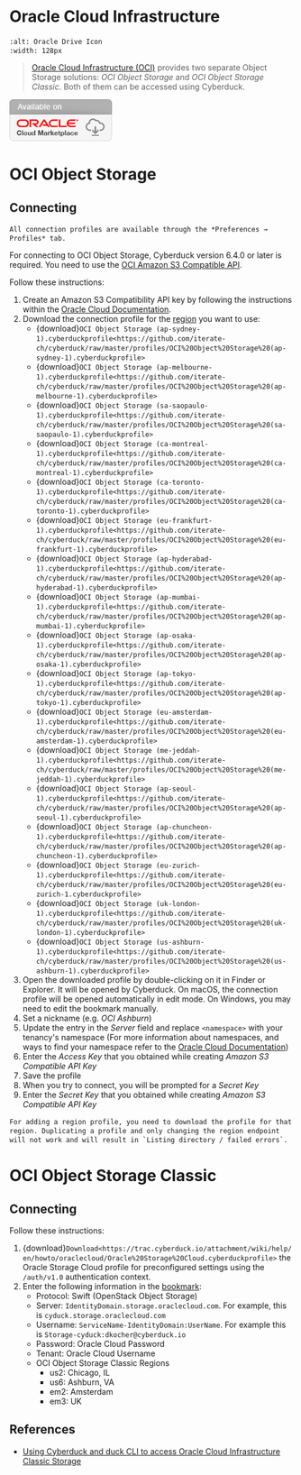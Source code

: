 Oracle Cloud Infrastructure
===

```{image} _images/OCI_Object_Storage.png
:alt: Oracle Drive Icon
:width: 128px
```

> [Oracle Cloud Infrastructure (OCI)](https://oracle.com/cloud) provides two separate Object Storage solutions: *OCI Object Storage* and *OCI Object Storage Classic*. Both of them can be accessed using Cyberduck.

![Oracle Cloud Marketplace Badge](_images/cloud-mrktplc-badge.png)

# OCI Object Storage

## Connecting

```{Note}
All connection profiles are available through the *Preferences → Profiles* tab.
```

For connecting to OCI Object Storage, Cyberduck version 6.4.0 or later is required. You need to use the [OCI Amazon S3 Compatible API](https://docs.oracle.com/en-us/iaas/Content/Object/Tasks/s3compatibleapi.htm).

Follow these instructions:
1. Create an Amazon S3 Compatibility API key by following the instructions within the [Oracle Cloud Documentation](https://docs.oracle.com/en-us/Content/Identity/Tasks/managingcredentials.htm#Working2).
2. Download the connection profile for the [region](https://docs.cloud.oracle.com/en-us/iaas/Content/General/Concepts/regions.htm) you want to use:
	- {download}`OCI Object Storage (ap-sydney-1).cyberduckprofile<https://github.com/iterate-ch/cyberduck/raw/master/profiles/OCI%20Object%20Storage%20(ap-sydney-1).cyberduckprofile>`
	- {download}`OCI Object Storage (ap-melbourne-1).cyberduckprofile<https://github.com/iterate-ch/cyberduck/raw/master/profiles/OCI%20Object%20Storage%20(ap-melbourne-1).cyberduckprofile>`
	- {download}`OCI Object Storage (sa-saopaulo-1).cyberduckprofile<https://github.com/iterate-ch/cyberduck/raw/master/profiles/OCI%20Object%20Storage%20(sa-saopaulo-1).cyberduckprofile>`
	- {download}`OCI Object Storage (ca-montreal-1).cyberduckprofile<https://github.com/iterate-ch/cyberduck/raw/master/profiles/OCI%20Object%20Storage%20(ca-montreal-1).cyberduckprofile>`
	- {download}`OCI Object Storage (ca-toronto-1).cyberduckprofile<https://github.com/iterate-ch/cyberduck/raw/master/profiles/OCI%20Object%20Storage%20(ca-toronto-1).cyberduckprofile>`
	- {download}`OCI Object Storage (eu-frankfurt-1).cyberduckprofile<https://github.com/iterate-ch/cyberduck/raw/master/profiles/OCI%20Object%20Storage%20(eu-frankfurt-1).cyberduckprofile>`
	- {download}`OCI Object Storage (ap-hyderabad-1).cyberduckprofile<https://github.com/iterate-ch/cyberduck/raw/master/profiles/OCI%20Object%20Storage%20(ap-hyderabad-1).cyberduckprofile>`
	- {download}`OCI Object Storage (ap-mumbai-1).cyberduckprofile<https://github.com/iterate-ch/cyberduck/raw/master/profiles/OCI%20Object%20Storage%20(ap-mumbai-1).cyberduckprofile>`
	- {download}`OCI Object Storage (ap-osaka-1).cyberduckprofile<https://github.com/iterate-ch/cyberduck/raw/master/profiles/OCI%20Object%20Storage%20(ap-osaka-1).cyberduckprofile>`
	- {download}`OCI Object Storage (ap-tokyo-1).cyberduckprofile<https://github.com/iterate-ch/cyberduck/raw/master/profiles/OCI%20Object%20Storage%20(ap-tokyo-1).cyberduckprofile>`
	- {download}`OCI Object Storage (eu-amsterdam-1).cyberduckprofile<https://github.com/iterate-ch/cyberduck/raw/master/profiles/OCI%20Object%20Storage%20(eu-amsterdam-1).cyberduckprofile>`
	- {download}`OCI Object Storage (me-jeddah-1).cyberduckprofile<https://github.com/iterate-ch/cyberduck/raw/master/profiles/OCI%20Object%20Storage%20(me-jeddah-1).cyberduckprofile>`
	- {download}`OCI Object Storage (ap-seoul-1).cyberduckprofile<https://github.com/iterate-ch/cyberduck/raw/master/profiles/OCI%20Object%20Storage%20(ap-seoul-1).cyberduckprofile>`
	- {download}`OCI Object Storage (ap-chuncheon-1).cyberduckprofile<https://github.com/iterate-ch/cyberduck/raw/master/profiles/OCI%20Object%20Storage%20(ap-chuncheon-1).cyberduckprofile>`
	- {download}`OCI Object Storage (eu-zurich-1).cyberduckprofile<https://github.com/iterate-ch/cyberduck/raw/master/profiles/OCI%20Object%20Storage%20(eu-zurich-1.cyberduckprofile>`
	- {download}`OCI Object Storage (uk-london-1).cyberduckprofile<https://github.com/iterate-ch/cyberduck/raw/master/profiles/OCI%20Object%20Storage%20(uk-london-1).cyberduckprofile>`
	- {download}`OCI Object Storage (us-ashburn-1).cyberduckprofile<https://github.com/iterate-ch/cyberduck/raw/master/profiles/OCI%20Object%20Storage%20(us-ashburn-1).cyberduckprofile>`
3. Open the downloaded profile by double-clicking on it in Finder or Explorer. It will be opened by Cyberduck. On macOS, the connection profile will be opened automatically in edit mode. On Windows, you may need to edit the bookmark manually.
4. Set a nickname (e.g. *OCI Ashburn*)
5. Update the entry in the *Server* field and replace `<namespace>` with your tenancy's namespace (For more information about namespaces, and ways to find your namespace refer to the [Oracle Cloud Documentation](https://docs.oracle.com/en-us/iaas/Content/Object/Tasks/understandingnamespaces.htm))
6. Enter the *Access Key* that you obtained while creating *Amazon S3 Compatible API Key*
7. Save the profile
8. When you try to connect, you will be prompted for a *Secret Key*
9. Enter the *Secret Key* that you obtained while creating *Amazon S3 Compatible API Key*

```{important}
For adding a region profile, you need to download the profile for that region. Duplicating a profile and only changing the region endpoint will not work and will result in `Listing directory / failed errors`.
```

# OCI Object Storage Classic

## Connecting

Follow these instructions:

1. {download}`Download<https://trac.cyberduck.io/attachment/wiki/help/en/howto/oraclecloud/Oracle%20Storage%20Cloud.cyberduckprofile>` the Oracle Storage Cloud profile for preconfigured settings using the `/auth/v1.0` authentication context.
2. Enter the following information in the [bookmark](../../cyberduck/bookmarks.md):
	- Protocol: Swift (OpenStack Object Storage)
	- Server: `IdentityDomain.storage.oraclecloud.com`. For example, this is `cyduck.storage.oraclecloud.com`
	- Username: `ServiceName-IdentityDomain:UserName`. For example this is `Storage-cyduck:dkocher@cyberduck.io`
	- Password: Oracle Cloud Password
	- Tenant: Oracle Cloud Username
 	- OCI Object Storage Classic Regions
		- us2: Chicago, IL
		- us6: Ashburn, VA
		- em2: Amsterdam
		- em3: UK

## References

- [Using Cyberduck and duck CLI to access Oracle Cloud Infrastructure Classic Storage](https://medium.com/oracledevs/using-cyberduck-and-duck-cli-to-access-oracle-cloud-infrastructure-classic-storage-edfeb04c82c4)